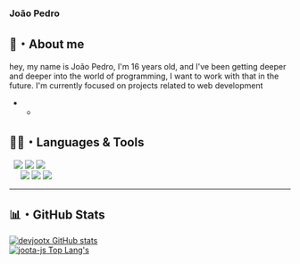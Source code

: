 ### João Pedro

## 📜・About me
hey, my name is João Pedro, I'm 16 years old, and I've been getting deeper and deeper into the world of programming, I want to work with that in the future. I'm currently focused on projects related to web development

* *
## 👨‍💻・Languages ​​& Tools
<p>
    &nbsp
    <img src="https://img.shields.io/badge/-JavaScript-000?logo=javascript&labelColor=yellow&color=yellow&logoColor=white" />
    <img src="https://img.shields.io/badge/-HTML-000?logo=html5&labelColor=orange&color=orange&logoColor=white" />
    <img src="https://img.shields.io/badge/-CSS-000?logo=css3&labelColor=blueviolet&color=blueviolet&logoColor=white" />
    <br>&nbsp &nbsp&nbsp
    <img src="https://img.shields.io/badge/-GitHub-000?logo=github&labelColor=white&color=white&logoColor=000" />
    <img src="https://img.shields.io/badge/-Git-000?logo=git&labelColor=white&color=white&logoColor=orange" />
    <img src="https://img.shields.io/badge/-Visual Studio%20Code-000?logo=visualstudiocode&labelColor=white&color=white&logoColor=0071db" />
</p>

* *** **
## 📊・GitHub Stats
[![devjootx GitHub stats](https://github-readme-stats.vercel.app/api?username=devjootax&show_icons=true&count_private=true&locale=pt-br&include_all_commits=true&theme=github_dark&hide_border=true)](https://github.com/devjootax)
<br />
[![joota-js Top Lang's](https://github-readme-stats.vercel.app/api/top-langs/?username=dev-jootax&layout=compact&locale=pt-br&show_icons=true&theme=github_dark&hide_border=true)](https://github.com/devjootax)
